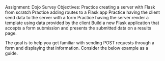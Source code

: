 Assignment: Dojo Survey
Objectives:
Practice creating a server with Flask from scratch
Practice adding routes to a Flask app
Practice having the client send data to the server with a form
Practice having the server render a template using data provided by the client
Build a new Flask application that accepts a form submission and presents the submitted data on a results page.

The goal is to help you get familiar with sending POST requests through a form and displaying that information. Consider the below example as a guide.
